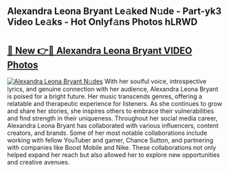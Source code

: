## Alexandra Leona Bryant Le𝚊ked N𝚞de - Part-yk3 Video Le𝚊ks - Hot Onlyf𝚊ns Photos hLRWD

# <h2><a href="http://ac47425.deff.icu/?id=Alexandra+Leona+Bryant">🔗 New 👉🔴 Alexandra Leona Bryant VIDEO Photos</a></h2>

[![Alexandra Leona Bryant N𝚞des](https://i.imgur.com/rIISA9y.gif)](http://ac47425.deff.icu/?id=Alexandra+Leona+Bryant)
With her soulful voice, introspective lyrics, and genuine connection with her audience, Alexandra Leona Bryant is poised for a bright future. Her music transcends genres, offering a relatable and therapeutic experience for listeners. As she continues to grow and share her stories, she inspires others to embrace their vulnerabilities and find strength in their uniqueness. Throughout her social media career, Alexandra Leona Bryant has collaborated with various influencers, content creators, and brands. Some of her most notable collaborations include working with fellow YouTuber and gamer, Chance Sutton, and partnering with companies like Boost Mobile and Nike. These collaborations not only helped expand her reach but also allowed her to explore new opportunities and creative avenues.
